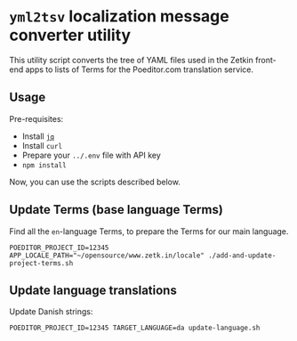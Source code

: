 # `yml2tsv` localization message converter utility

This utility script converts the tree of YAML files used in the Zetkin front-end
apps to lists of Terms for the Poeditor.com translation service.

## Usage

Pre-requisites:

- Install [`jq`](https://stedolan.github.io/jq/download/)
- Install `curl`
- Prepare your `../.env` file with API key
- `npm install`

Now, you can use the scripts described below.

## Update Terms (base language Terms)

Find all the `en`-language Terms, to prepare the Terms for our main language.

```
POEDITOR_PROJECT_ID=12345 APP_LOCALE_PATH="~/opensource/www.zetk.in/locale" ./add-and-update-project-terms.sh
```

## Update language translations

Update Danish strings:

```
POEDITOR_PROJECT_ID=12345 TARGET_LANGUAGE=da update-language.sh
```

